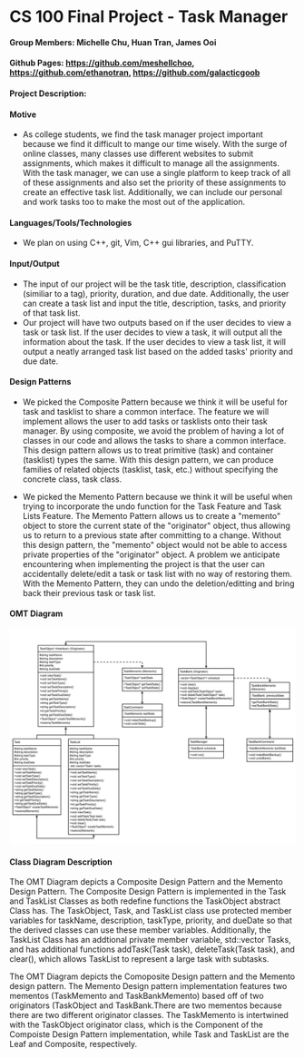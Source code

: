 # CS 100 Final Project - Task Manager
#### Group Members: Michelle Chu, Huan Tran, James Ooi
#### Github Pages: https://github.com/meshellchoo, https://github.com/ethanotran, https://github.com/galacticgoob
#### Project Description: 
#### Motive
  - As college students, we find the task manager project important because we find it difficult to mange our time wisely. With the surge of online classes, many classes use different websites to submit assignments, which makes it difficult to manage all the assignments. With the task manager, we can use a single platform to keep track of all of these assignments and also set the priority of these assignments to create an effective task list. Additionally, we can include our personal and work tasks too to make the most out of the application.
#### Languages/Tools/Technologies
  - We plan on using C++, git, Vim, C++ gui libraries, and PuTTY. 
#### Input/Output
  - The input of our project will be the task title, description, classification (similiar to a tag), priority, duration, and due date. Additionally, the user can create a task list and input the title, description, tasks, and priority of that task list.
  - Our project will have two outputs based on if the user decides to view a task or task list. If the user decides to view a task, it will output all the information about the task. If the user decides to view a task list, it will output a neatly arranged task list based on the added tasks' priority and due date.
#### Design Patterns
  - We picked the Composite Pattern because we think it will be useful for task and tasklist to share a common interface. The feature we will implement allows the user to add tasks or tasklists onto their task manager. By using composite, we avoid the problem of having a lot of classes in our code and allows the tasks to share a common interface. This design pattern allows us to treat primitive (task) and container (tasklist) types the same. With this design pattern, we can produce families of related objects (tasklist, task, etc.) without specifying the concrete class, task class.

  - We picked the Memento Pattern because we think it will be useful when trying to incorporate the undo function for the Task Feature and Task Lists Feature. The Memento Pattern allows us to create a "memento" object to store the current state of the "originator" object, thus allowing us to return to a previous state after committing to a change. Without this design pattern, the "memento" object would not be able to access private properties of the "originator" object. A problem we anticipate encountering when implementing the project is that the user can accidentally delete/edit a task or task list with no way of restoring them. With the Memento Pattern, they can undo the deletion/editting and bring back their previous task or task list.


#### OMT Diagram

![](CS100%20Final%20Project%20OMT%20Diagram.jpg)

#### Class Diagram Description

The OMT Diagram depicts a Composite Design Pattern and the Memento Design Pattern. The Composite Design Pattern is implemented in the Task and TaskList Classes as both redefine functions the TaskObject abstract Class has. The TaskObject, Task, and TaskList class use protected member variables for taskName, description, taskType, priority, and dueDate so that the derived classes can use these member variables. Additionally, the TaskList Class has an addtional private member variable, std::vector<Task> Tasks, and has additional functions addTask(Task task), deleteTask(Task task), and clear(), which allows TaskList to represent a large task with subtasks.

The OMT Diagram depicts the Comoposite Design pattern and the Memento
design pattern. The Memento Design pattern implementation features two mementos (TaskMemento and TaskBankMemento) based off of two originators (TaskObject and 
TaskBank.There are two mementos because there are two different originator 
classes. The TaskMemento is intertwined with the TaskObject originator class,
which is the Component of the Compoiste Design Pattern implementation, while 
Task and TaskList are the Leaf and Composite, respectively. 
